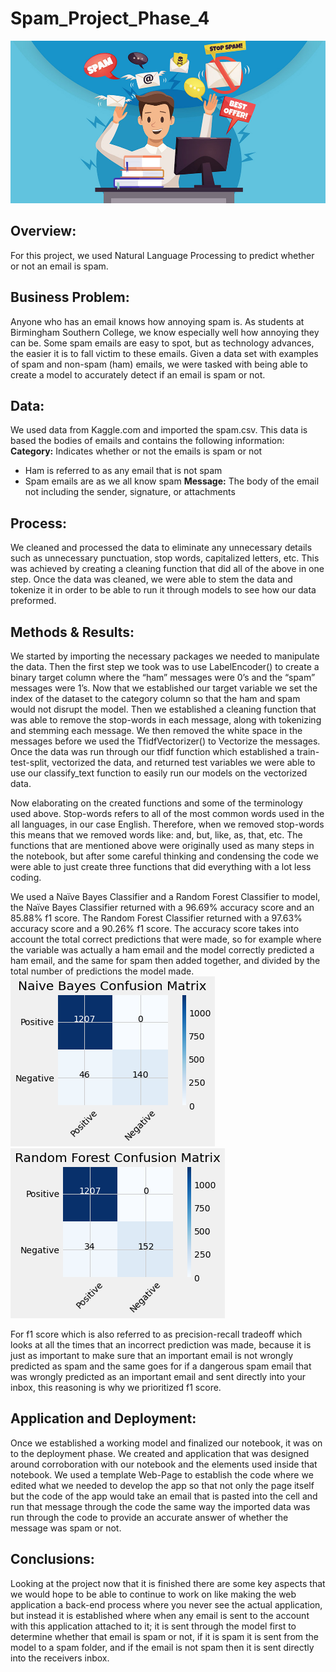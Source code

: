 # Spam_Project_Phase_4
![alt text](https://github.com/EmmaChoate/Spam_Project_Phase_4/blob/main/images/spam_clipart.jpeg)

## Overview:
For this project, we used Natural Language Processing to predict whether or not an email is spam. 

## Business Problem:
Anyone who has an email knows how annoying spam is. As students at Birmingham Southern College, we know especially well how annoying they can be. Some spam emails are easy to spot, but as technology advances, the easier it is to fall victim to these emails. Given a data set with examples of spam and non-spam (ham) emails, we were tasked with being able to create a model to accurately detect if an email is spam or not.

## Data:
We used data from Kaggle.com and imported the spam.csv. This data is based the bodies of emails and contains the following information:
**Category:** Indicates whether or not the emails is spam or not
-	Ham is referred to as any email that is not spam
-	Spam emails are as we all know spam
**Message:** The body of the email not including the sender, signature, or attachments 

## Process:
We cleaned and processed the data to eliminate any unnecessary details such as unnecessary punctuation, stop words, capitalized letters, etc. This was achieved by creating a cleaning function that did all of the above in one step. Once the data was cleaned, we were able to stem the data and tokenize it in order to be able to run it through models to see how our data preformed. 

## Methods & Results:
We started by importing the necessary packages we needed to manipulate the data.  Then the first step we took was to use LabelEncoder() to create a binary target column where the “ham” messages were 0’s and the “spam” messages were 1’s.  Now that we established our target variable we set the index of the dataset to the category column so that the ham and spam would not disrupt the model.  Then we established a cleaning function that was able to remove the stop-words in each message, along with tokenizing and stemming each message.  We then removed the white space in the messages before we used the TfidfVectorizer() to Vectorize the messages.  Once the data was run through our tfidf function which established a train-test-split, vectorized the data, and returned test variables we were able to use our classify_text function to easily run our models on the vectorized data.  

Now elaborating on the created functions and some of the terminology used above.  Stop-words refers to all of the most common words used in the all languages, in our case English.  Therefore, when we removed stop-words this means that we removed words like: and, but, like, as, that, etc. The functions that are mentioned above were originally used as many steps in the notebook, but after some careful thinking and condensing the code we were able to just create three functions that did everything with a lot less coding.  

We used a Naïve Bayes Classifier and a Random Forest Classifier to model, the Naïve Bayes Classifier returned with a 96.69% accuracy score and an 85.88% f1 score.  The Random Forest Classifier returned with a 97.63% accuracy score and a 90.26% f1 score.  The accuracy score takes into account the total correct predictions that were made, so for example where the variable was actually a ham email and the model correctly predicted a ham email, and the same for spam then added together, and divided by the total number of predictions the model made.
![alt text](https://github.com/EmmaChoate/Spam_Project_Phase_4/blob/main/images/nb_confusion_matrix.png)
![alt text](https://github.com/EmmaChoate/Spam_Project_Phase_4/blob/main/images/rf_confusion_matrix.png)


For f1 score which is also referred to as precision-recall tradeoff which looks at all the times that an incorrect prediction was made, because it is just as important to make sure that an important email is not wrongly predicted as spam and the same goes for if a dangerous spam email that was wrongly predicted as an important email and sent directly into your inbox, this reasoning is why we prioritized f1 score.  

## Application and Deployment:
Once we established a working model and finalized our notebook, it was on to the deployment phase.  We created and application that was designed around corroboration with our notebook and the elements used inside that notebook.  We used a template Web-Page to establish the code where we edited what we needed to develop the app so that not only the page itself but the code of the app would take an email that is pasted into the cell and run that message through the code the same way the imported data was run through the code to provide an accurate answer of whether the message was spam or not.

## Conclusions:
Looking at the project now that it is finished there are some key aspects that we would hope to be able to continue to work on like making the web application a back-end process where you never see the actual application, but instead it is established where when any email is sent to the account with this application attached to it; it is sent through the model first to determine whether that email is spam or not, if it is spam it is sent from the model to a spam folder, and if the email is not spam then it is sent directly into the receivers inbox.